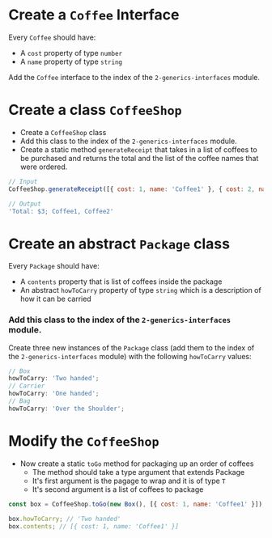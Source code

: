 # Create a `Coffee` Interface
Every `Coffee` should have:
+ A `cost` property of type `number`
+ A `name` property of type `string`

Add the `Coffee` interface to the index of the `2-generics-interfaces` module.

# Create a class `CoffeeShop`

+ Create a `CoffeeShop` class
+ Add this class to the index of the `2-generics-interfaces` module.
+ Create a static method `generateReceipt` that takes in a list of coffees to be purchased and returns the total and the list of the coffee names that were ordered.
```javascript
// Input 
CoffeeShop.generateReceipt([{ cost: 1, name: 'Coffee1' }, { cost: 2, name: 'Coffee2' }])

// Output
'Total: $3; Coffee1, Coffee2'
```

# Create an abstract `Package` class
Every `Package` should have:
  + A `contents` property that is list of coffees inside the package
  + An abstract `howToCarry` property of type `string` which is a description of how it can be carried
### Add this class to the index of the `2-generics-interfaces` module.




Create three new instances of the `Package` class (add them to the index of the `2-generics-interfaces` module) with the following `howToCarry` values:
```javascript
// Box
howToCarry: 'Two handed';
// Carrier
howToCarry: 'One handed';
// Bag
howToCarry: 'Over the Shoulder';
```

# Modify the `CoffeeShop`
+ Now create a static `toGo` method for packaging up an order of coffees
  + The method should take a type argument that extends Package
  + It's first argument is the pagage to wrap and it is of type `T`
  + It's second argument is a list of coffees to package
```javascript
const box = CoffeeShop.toGo(new Box(), [{ cost: 1, name: 'Coffee1' }]);

box.howToCarry; // 'Two handed'
box.contents; // [{ cost: 1, name: 'Coffee1' }]
```